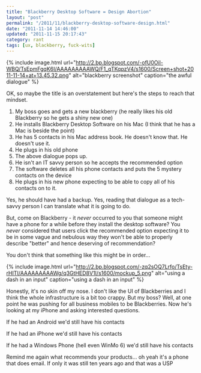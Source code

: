 ```yaml
---
title: "Blackberry Desktop Software = Design Abortion"
layout: "post"
permalink: "/2011/11/blackberry-desktop-software-design.html"
date: "2011-11-14 14:46:00"
updated: "2011-11-15 20:17:43"
category: rant
tags: [ux, blackberry, fuck-wits]
---
```


{% include image.html url="http://2.bp.blogspot.com/-ofU0Oil-WBQ/TsEpmFgqK6I/AAAAAAAAAWQ/F1_qTKqpzV4/s1600/Screen+shot+2011-11-14+at+13.45.32.png" alt="blackberry screenshot" caption="the awful dialogue" %}

OK, so maybe the title is an overstatement but here's the steps to reach that mindset.

<!--more-->

<ol><li>My boss goes and gets a new blackberry (he really likes his old Blackberry so he gets a shiny new one)</li><li>He installs Blackberry Desktop Software on his Mac (I think that he has a Mac is beside the point)</li><li>He has 5 contacts in his Mac address book. He doesn't know that. He doesn't use it.</li><li>He plugs in his old phone</li><li>The above dialogue pops up.</li><li>He isn't an IT savvy person so he accepts the recommended option</li><li>The software deletes all his phone contacts and puts the 5 mystery contacts on the device</li><li>He plugs in his new phone expecting to be able to copy all of his contacts on to it.</li></ol><div>Yes, he should have had a backup. Yes, reading that dialogue as a tech-savvy person I can translate what it is going to do.

But, come on Blackberry - it *never*&nbsp;occurred&nbsp;to you that someone might have a phone for a while before they install the desktop software? You *never* considered that users click the recommended option expecting it to be in some vague and nebulous way they won't be able to properly describe "better" and hence deserving of recommendation?

You don't think that something like this might be in order...

{% include image.html url="http://2.bp.blogspot.com/-zq2sOQ7Lrfo/TsEty-rHITI/AAAAAAAAAWg/q3GtHED8V1I/s1600/mockup_5.png" alt="using a dash in an input" caption="using a dash in an input" %}

Honestly, it's no skin off my nose. I don't like the UI of Blackberries and I think the whole infrastructure is a bit too crappy. But my boss? Well, at one point he was pushing for all business mobiles to be Blackberries. Now he's looking at my iPhone and asking interested questions.

If he had an Android we'd still have his contacts

If he had an iPhone we'd still have his contacts

If he had a Windows Phone (hell even WinMo 6) we'd still have his contacts

Remind me again what recommends your products... oh yeah it's a phone that does email. If only it was still ten years ago and that was a USP
